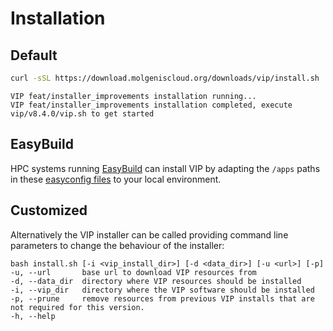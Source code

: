 # Installation

## Default

```bash
curl -sSL https://download.molgeniscloud.org/downloads/vip/install.sh | bash
```

```
VIP feat/installer_improvements installation running...
VIP feat/installer_improvements installation completed, execute vip/v8.4.0/vip.sh to get started
```

## EasyBuild

HPC systems running [EasyBuild](https://easybuild.io/) can install VIP by adapting the `/apps` paths in
these [easyconfig files](https://github.com/molgenis/take-it-easyconfigs/tree/main/v/vip) to your local environment.

## Customized

Alternatively the VIP installer can be called providing command line parameters to change the behaviour of the
installer:

```
bash install.sh [-i <vip_install_dir>] [-d <data_dir>] [-u <url>] [-p]
-u, --url       base url to download VIP resources from
-d, --data_dir  directory where VIP resources should be installed
-i, --vip_dir   directory where the VIP software should be installed
-p, --prune     remove resources from previous VIP installs that are not required for this version.
-h, --help
```